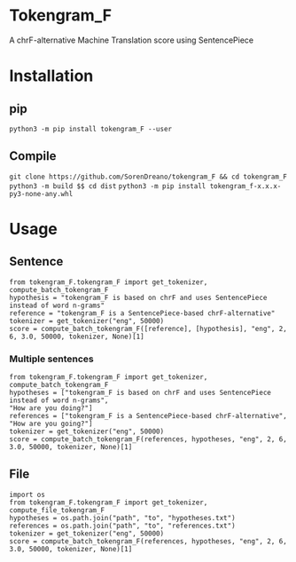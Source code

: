 # Tokengram_F
A chrF-alternative Machine Translation score using SentencePiece

# Installation
## pip
`python3 -m pip install tokengram_F --user`
## Compile
`git clone https://github.com/SorenDreano/tokengram_F && cd tokengram_F`
`python3 -m build $$ cd dist`
`python3 -m pip install tokengram_f-x.x.x-py3-none-any.whl`
# Usage
## Sentence
    from tokengram_F.tokengram_F import get_tokenizer, compute_batch_tokengram_F
	hypothesis = "tokengram_F is based on chrF and uses SentencePiece instead of word n-grams"
	reference = "tokengram_F is a SentencePiece-based chrF-alternative"
	tokenizer = get_tokenizer("eng", 50000)
	score = compute_batch_tokengram_F([reference], [hypothesis], "eng", 2, 6, 3.0, 50000, tokenizer, None)[1]
### Multiple sentences
    from tokengram_F.tokengram_F import get_tokenizer, compute_batch_tokengram_F
	hypotheses = ["tokengram_F is based on chrF and uses SentencePiece instead of word n-grams",
	"How are you doing?"]
	references = ["tokengram_F is a SentencePiece-based chrF-alternative",
	"How are you going?"]
	tokenizer = get_tokenizer("eng", 50000)
	score = compute_batch_tokengram_F(references, hypotheses, "eng", 2, 6, 3.0, 50000, tokenizer, None)[1]
## File
    import os
    from tokengram_F.tokengram_F import get_tokenizer, compute_file_tokengram_F
	hypotheses = os.path.join("path", "to", "hypotheses.txt")
	references = os.path.join("path", "to", "references.txt")
	tokenizer = get_tokenizer("eng", 50000)
	score = compute_batch_tokengram_F(references, hypotheses, "eng", 2, 6, 3.0, 50000, tokenizer, None)[1]
